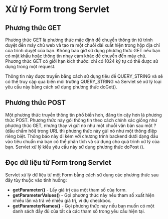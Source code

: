 # Xử lý Form trong Servlet
## Phương thức GET
Phương thức GET là phương thức mặc định để chuyển thông tin từ trình duyệt đến máy chủ web và tạo ra một chuỗi dài xuất hiện trong hộp địa chỉ của trình duyệt của bạn. Không bao giờ sử dụng phương thức GET nếu bạn có mật khẩu hoặc thông tin nhạy cảm khác để chuyển đến máy chủ. Phương thức GET có giới hạn kích thước: chỉ có 1024 ký tự có thể được sử dụng trong một request.

Thông tin này được truyền bằng cách sử dụng tiêu đề QUERY_STRING và sẽ có thể truy cập qua biến môi trường QUERY_STRING và Servlet sẽ xử lý loại yêu cầu này bằng cách sử dụng phương thức doGet().

## Phương thức POST
Một phương thức truyền thông tin phổ biến hơn, đáng tin cậy hơn là phương thức POST. Phương thức này gói thông tin theo cách chính xác giống như phương thức GET, nhưng thay vì gửi nó như một chuỗi văn bản sau một ? (dấu chấm hỏi) trong URL thì phương thức này gửi nó như một thông điệp riêng biệt. Thông báo này đi kèm với chương trình backend dưới dạng đầu vào tiêu chuẩn mà bạn có thể phân tích và sử dụng cho quá trình xử lý của bạn. Servlet xử lý kiểu yêu cầu này sử dụng phương thức doPost ().

## Đọc dữ liệu từ Form trong Servlet
Servlet xử lý dữ liệu từ một Form bằng cách sử dụng các phương thức sau đây tùy thuộc vào tình huống:
- **getParameter()** - Lấy giá trị của một tham số của form.
- **getParameterValues()** - Gọi phương thức này nếu tham số xuất hiện nhiều lần và trả về nhiều giá trị, ví dụ checkbox.
- **getParameterNames()** - Gọi phương thức này nếu bạn muốn có một danh sách đầy đủ của tất cả các tham số trong yêu cầu hiện tại.

